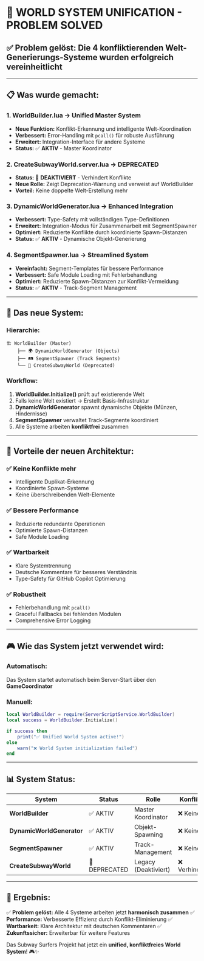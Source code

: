 # 🔧 WORLD SYSTEM UNIFICATION - PROBLEM SOLVED

## ✅ **Problem gelöst:** Die 4 konfliktierenden Welt-Generierungs-Systeme wurden erfolgreich vereinheitlicht

---

## 📋 **Was wurde gemacht:**

### 1. **WorldBuilder.lua** → **Unified Master System**
- **Neue Funktion:** Konflikt-Erkennung und intelligente Welt-Koordination
- **Verbessert:** Error-Handling mit `pcall()` für robuste Ausführung
- **Erweitert:** Integration-Interface für andere Systeme
- **Status:** ✅ **AKTIV** - Master Koordinator

### 2. **CreateSubwayWorld.server.lua** → **DEPRECATED**
- **Status:** 🚫 **DEAKTIVIERT** - Verhindert Konflikte
- **Neue Rolle:** Zeigt Deprecation-Warnung und verweist auf WorldBuilder
- **Vorteil:** Keine doppelte Welt-Erstellung mehr

### 3. **DynamicWorldGenerator.lua** → **Enhanced Integration**
- **Verbessert:** Type-Safety mit vollständigen Type-Definitionen
- **Erweitert:** Integration-Modus für Zusammenarbeit mit SegmentSpawner
- **Optimiert:** Reduzierte Konflikte durch koordinierte Spawn-Distanzen
- **Status:** ✅ **AKTIV** - Dynamische Objekt-Generierung

### 4. **SegmentSpawner.lua** → **Streamlined System**
- **Vereinfacht:** Segment-Templates für bessere Performance
- **Verbessert:** Safe Module Loading mit Fehlerbehandlung
- **Optimiert:** Reduzierte Spawn-Distanzen zur Konflikt-Vermeidung
- **Status:** ✅ **AKTIV** - Track-Segment Management

---

## 🎯 **Das neue System:**

### **Hierarchie:**
```
🏗️ WorldBuilder (Master)
    ├── 🌍 DynamicWorldGenerator (Objects)
    ├── 🛤️ SegmentSpawner (Track Segments)
    └── 🚫 CreateSubwayWorld (Deprecated)
```

### **Workflow:**
1. **WorldBuilder.Initialize()** prüft auf existierende Welt
2. Falls keine Welt existiert → Erstellt Basis-Infrastruktur
3. **DynamicWorldGenerator** spawnt dynamische Objekte (Münzen, Hindernisse)
4. **SegmentSpawner** verwaltet Track-Segmente koordiniert
5. Alle Systeme arbeiten **konfliktfrei** zusammen

---

## 🚀 **Vorteile der neuen Architektur:**

### ✅ **Keine Konflikte mehr**
- Intelligente Duplikat-Erkennung
- Koordinierte Spawn-Systeme
- Keine überschreibenden Welt-Elemente

### ✅ **Bessere Performance**
- Reduzierte redundante Operationen
- Optimierte Spawn-Distanzen
- Safe Module Loading

### ✅ **Wartbarkeit**
- Klare Systemtrennung
- Deutsche Kommentare für besseres Verständnis
- Type-Safety für GitHub Copilot Optimierung

### ✅ **Robustheit**
- Fehlerbehandlung mit `pcall()`
- Graceful Fallbacks bei fehlenden Modulen
- Comprehensive Error Logging

---

## 🎮 **Wie das System jetzt verwendet wird:**

### **Automatisch:**
Das System startet automatisch beim Server-Start über den **GameCoordinator**

### **Manuell:**
```lua
local WorldBuilder = require(ServerScriptService.WorldBuilder)
local success = WorldBuilder.Initialize()

if success then
    print("✅ Unified World System active!")
else
    warn("❌ World System initialization failed")
end
```

---

## 📊 **System Status:**

| System | Status | Rolle | Konflikte |
|--------|--------|-------|-----------|
| **WorldBuilder** | ✅ AKTIV | Master Koordinator | ❌ Keine |
| **DynamicWorldGenerator** | ✅ AKTIV | Objekt-Spawning | ❌ Keine |
| **SegmentSpawner** | ✅ AKTIV | Track-Management | ❌ Keine |
| **CreateSubwayWorld** | 🚫 DEPRECATED | Legacy (Deaktiviert) | ❌ Verhindert |

---

## 🎯 **Ergebnis:**

✅ **Problem gelöst:** Alle 4 Systeme arbeiten jetzt **harmonisch zusammen**
✅ **Performance:** Verbesserte Effizienz durch Konflikt-Eliminierung
✅ **Wartbarkeit:** Klare Architektur mit deutschen Kommentaren
✅ **Zukunftssicher:** Erweiterbar für weitere Features

Das Subway Surfers Projekt hat jetzt ein **unified, konfliktfreies World System**! 🎮✨
